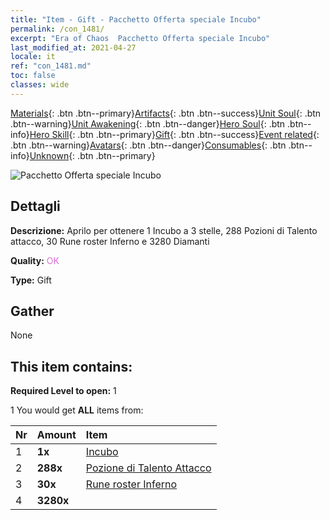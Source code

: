 ```yaml
---
title: "Item - Gift - Pacchetto Offerta speciale Incubo"
permalink: /con_1481/
excerpt: "Era of Chaos  Pacchetto Offerta speciale Incubo"
last_modified_at: 2021-04-27
locale: it
ref: "con_1481.md"
toc: false
classes: wide
---
```

 [Materials](/ItemsIT/){: .btn .btn--primary}[Artifacts](/ItemsIT/Artifacts/){: .btn .btn--success}[Unit Soul](/ItemsIT/UnitSoul/){: .btn .btn--warning}[Unit Awakening](/ItemsIT/UnitAwakening/){: .btn .btn--danger}[Hero Soul](/ItemsIT/HeroSoul/){: .btn .btn--info}[Hero Skill](/ItemsIT/HeroSkill/){: .btn .btn--primary}[Gift](/ItemsIT/Gift/){: .btn .btn--success}[Event related](/ItemsIT/Events/){: .btn .btn--warning}[Avatars](/ItemsIT/Avatars/){: .btn .btn--danger}[Consumables](/ItemsIT/Consumables/){: .btn .btn--info}[Unknown](/ItemsIT/Unknown/){: .btn .btn--primary}

 ![Pacchetto Offerta speciale Incubo](/images/t/i_907095.png)

## Dettagli
 **Descrizione:** Aprilo per ottenere 1 Incubo a 3 stelle, 288 Pozioni di Talento attacco, 30 Rune roster Inferno e 3280 Diamanti

 **Quality:** <span style="color: #DA70D6">OK</span>

 **Type:** Gift

## Gather

  None

## This item contains:

 **Required Level to open:** 1

 1 You would get **ALL** items  from:

  | Nr | Amount |     Item    |
  |:---|:-------|:------------|
  | 1 |  **1x** | [Incubo](/it/units/Nightmare/) |  | 
  | 2 |  **288x** | [Pozione di Talento Attacco](/ItemsIT/con_786/) |  | 
  | 3 |  **30x** | [Rune roster Inferno](/ItemsIT/con_777/) |  | 
  | 4 |  **3280x** | <i class="fas fa-gem"/> |  | 
